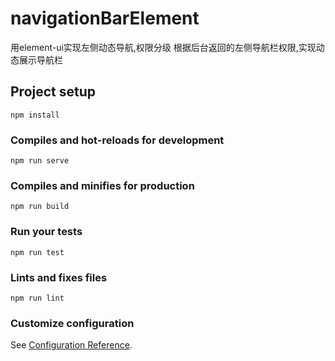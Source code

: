 # navigationBarElement
用element-ui实现左侧动态导航,权限分级
根据后台返回的左侧导航栏权限,实现动态展示导航栏

## Project setup
```
npm install
```

### Compiles and hot-reloads for development
```
npm run serve
```

### Compiles and minifies for production
```
npm run build
```

### Run your tests
```
npm run test
```

### Lints and fixes files
```
npm run lint
```

### Customize configuration
See [Configuration Reference](https://cli.vuejs.org/config/).
